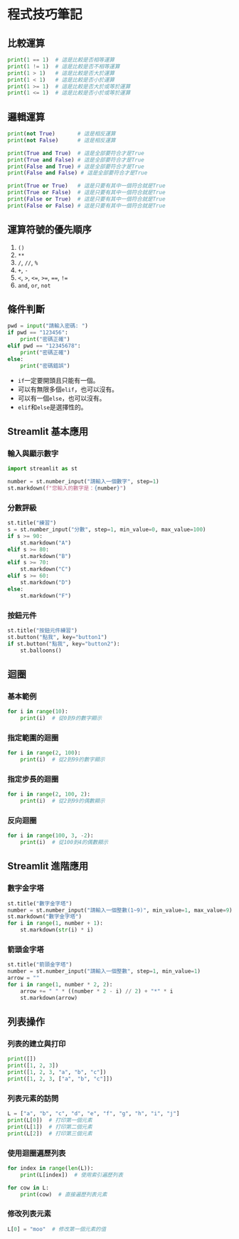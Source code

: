 # 程式技巧筆記

## 比較運算

```python
print(1 == 1)  # 這是比較是否相等運算
print(1 != 1)  # 這是比較是否不相等運算
print(1 > 1)   # 這是比較是否大於運算
print(1 < 1)   # 這是比較是否小於運算
print(1 >= 1)  # 這是比較是否大於或等於運算
print(1 <= 1)  # 這是比較是否小於或等於運算
```

## 邏輯運算

```python
print(not True)       # 這是相反運算
print(not False)      # 這是相反運算

print(True and True)  # 這是全部要符合才是True
print(True and False) # 這是全部要符合才是True
print(False and True) # 這是全部要符合才是True
print(False and False) # 這是全部要符合才是True

print(True or True)   # 這是只要有其中一個符合就是True
print(True or False)  # 這是只要有其中一個符合就是True
print(False or True)  # 這是只要有其中一個符合就是True
print(False or False) # 這是只要有其中一個符合就是True
```

## 運算符號的優先順序

1. `()`
2. `**`
3. `/`, `//`, `%`
4. `+`, `-`
5. `<`, `>`, `<=`, `>=`, `==`, `!=`
6. `and`, `or`, `not`

## 條件判斷

```python
pwd = input("請輸入密碼: ")
if pwd == "123456":
    print("密碼正確")
elif pwd == "12345678":
    print("密碼正確")
else:
    print("密碼錯誤")
```
* `if`一定要開頭且只能有一個。
* 可以有無限多個`elif`，也可以沒有。
* 可以有一個`else`，也可以沒有。
* `elif`和`else`是選擇性的。

## Streamlit 基本應用

### 輸入與顯示數字

```python
import streamlit as st

number = st.number_input("請輸入一個數字", step=1)
st.markdown(f"您輸入的數字是：{number}")
```

### 分數評級

```python
st.title("練習")
s = st.number_input("分數", step=1, min_value=0, max_value=100)
if s >= 90:
    st.markdown("A")
elif s >= 80:
    st.markdown("B")
elif s >= 70:
    st.markdown("C")
elif s >= 60:
    st.markdown("D")
else:
    st.markdown("F")
```

### 按鈕元件

```python
st.title("按鈕元件練習")
st.button("點我", key="button1")
if st.button("點我", key="button2"):
    st.balloons()
```

## 迴圈

### 基本範例

```python
for i in range(10):  
    print(i)  # 從0到9的數字顯示
```

### 指定範圍的迴圈

```python
for i in range(2, 100):  
    print(i)  # 從2到99的數字顯示
```

### 指定步長的迴圈

```python
for i in range(2, 100, 2):  
    print(i)  # 從2到99的偶數顯示
```

### 反向迴圈

```python
for i in range(100, 3, -2):  
    print(i)  # 從100到4的偶數顯示
```

## Streamlit 進階應用

### 數字金字塔

```python
st.title("數字金字塔")
number = st.number_input("請輸入一個整數(1~9)", min_value=1, max_value=9)
st.markdown("數字金字塔")
for i in range(1, number + 1):
    st.markdown(str(i) * i)
```

### 箭頭金字塔

```python
st.title("箭頭金字塔")
number = st.number_input("請輸入一個整數", step=1, min_value=1)
arrow = ""
for i in range(1, number * 2, 2):
    arrow += " " * ((number * 2 - i) // 2) + "*" * i
    st.markdown(arrow)
```

## 列表操作

### 列表的建立與打印

```python
print([])  
print([1, 2, 3])  
print([1, 2, 3, "a", "b", "c"])  
print([1, 2, 3, ["a", "b", "c"]])  
```

### 列表元素的訪問

```python
L = ["a", "b", "c", "d", "e", "f", "g", "h", "i", "j"]
print(L[0])  # 打印第一個元素
print(L[1])  # 打印第二個元素
print(L[2])  # 打印第三個元素
```

### 使用迴圈遍歷列表

```python
for index in range(len(L)):
    print(L[index])  # 使用索引遍歷列表

for cow in L:
    print(cow)  # 直接遍歷列表元素
```

### 修改列表元素

```python
L[0] = "moo"  # 修改第一個元素的值
```